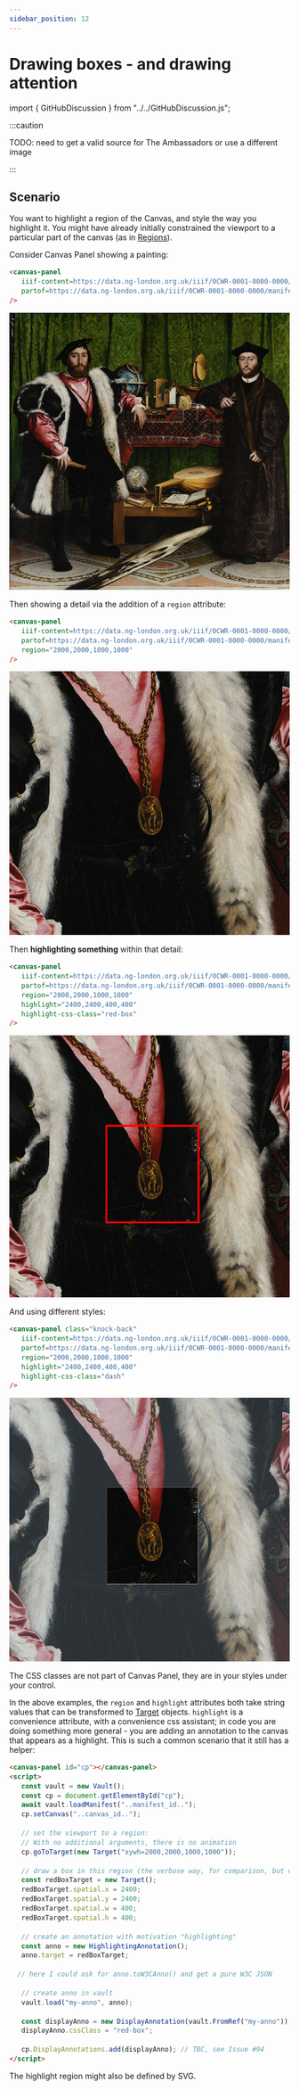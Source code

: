 ```yaml
---
sidebar_position: 12
---
```


# Drawing boxes - and drawing attention

import { GitHubDiscussion } from "../../GitHubDiscussion.js";


:::caution

TODO: need to get a valid source for The Ambassadors or use a different image

:::

## Scenario

You want to highlight a region of the Canvas, and style the way you highlight it. You might have already initially constrained the viewport to a particular part of the canvas (as in [Regions](./regions)).

Consider Canvas Panel showing a painting:

```html
<canvas-panel
   iiif-content=https://data.ng-london.org.uk/iiif/0CWR-0001-0000-0000/canvas/-1
   partof=https://data.ng-london.org.uk/iiif/0CWR-0001-0000-0000/manifest
/>
```
![The Ambassadors - full](../../static/img/examples/ambassadors-1.png)

Then showing a detail via the addition of a `region` attribute:

```html
<canvas-panel
   iiif-content=https://data.ng-london.org.uk/iiif/0CWR-0001-0000-0000/canvas/-1
   partof=https://data.ng-london.org.uk/iiif/0CWR-0001-0000-0000/manifest
   region="2000,2000,1000,1000"
/>
```

![The Ambassadors - detail](../../static/img/examples/ambassadors-2.png)

Then **highlighting something** within that detail:

<!-- TODO: GH-70, GH-93, GH-94 -->
```html
<canvas-panel
   iiif-content=https://data.ng-london.org.uk/iiif/0CWR-0001-0000-0000/canvas/-1
   partof=https://data.ng-london.org.uk/iiif/0CWR-0001-0000-0000/manifest
   region="2000,2000,1000,1000"
   highlight="2400,2400,400,400"
   highlight-css-class="red-box"
/>
```

![The Ambassadors - box](../../static/img/examples/ambassadors-3.png)

And using different styles:

```html
<canvas-panel class="knock-back"
   iiif-content=https://data.ng-london.org.uk/iiif/0CWR-0001-0000-0000/canvas/-1
   partof=https://data.ng-london.org.uk/iiif/0CWR-0001-0000-0000/manifest
   region="2000,2000,1000,1000"
   highlight="2400,2400,400,400"
   highlight-css-class="dash"
/>
```

![The Ambassadors - style](../../static/img/examples/ambassadors-4.png)

The CSS classes are not part of Canvas Panel, they are in your styles under your control.

In the above examples, the `region` and `highlight` attributes both take string values that can be transformed to [Target](./annotations#target) objects. `highlight` is a convenience attribute, with a convenience css assistant; in code you are doing something more general - you are adding an annotation to the canvas that appears as a highlight. This is such a common scenario that it still has a helper:

<!-- TODO: GH-70, GH-93, GH-94 -->
```html
<canvas-panel id="cp"></canvas-panel>
<script>
   const vault = new Vault();
   const cp = document.getElementById("cp");
   await vault.loadManifest("..manifest_id..");
   cp.setCanvas("..canvas_id..");

   // set the viewport to a region:
   // With no additional arguments, there is no animation
   cp.goToTarget(new Target("xywh=2000,2000,1000,1000"));

   // draw a box in this region (the verbose way, for comparison, but could be short form):
   const redBoxTarget = new Target();
   redBoxTarget.spatial.x = 2400;
   redBoxTarget.spatial.y = 2400;
   redBoxTarget.spatial.w = 400;
   redBoxTarget.spatial.h = 400;
  
   // create an annotation with motivation "highlighting"
   const anno = new HighlightingAnnotation();
   anno.target = redBoxTarget;
  
  // here I could ask for anno.toW3CAnno() and get a pure W3C JSON
  
   // create anno in vault
   vault.load("my-anno", anno);

   const displayAnno = new DisplayAnnotation(vault.FromRef("my-anno"));
   displayAnno.cssClass = "red-box";
       
   cp.DisplayAnnotations.add(displayAnno); // TBC, see Issue #94
</script> 
```


The highlight region might also be defined by SVG.


<GitHubDiscussion ghid="12" />